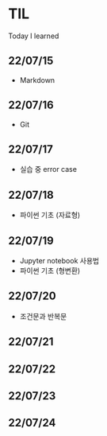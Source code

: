 # TIL
Today I learned

## 22/07/15
- Markdown

## 22/07/16
- Git

## 22/07/17
- 실습 중 error case

## 22/07/18
- 파이썬 기초 (자료형)

## 22/07/19
- Jupyter notebook 사용법
- 파이썬 기초 (형변환)

## 22/07/20
- 조건문과 반복문

## 22/07/21

## 22/07/22

## 22/07/23

## 22/07/24
